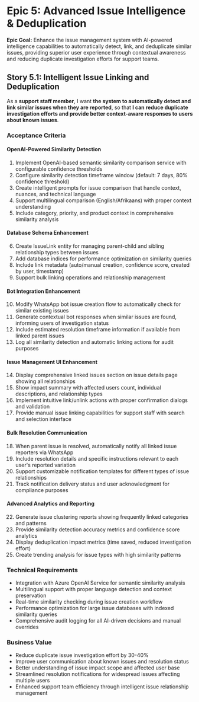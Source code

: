 # Epic 5: Advanced Issue Intelligence & Deduplication

**Epic Goal:** Enhance the issue management system with AI-powered intelligence capabilities to automatically detect, link, and deduplicate similar issues, providing superior user experience through contextual awareness and reducing duplicate investigation efforts for support teams.

## Story 5.1: Intelligent Issue Linking and Deduplication

As a **support staff member**,
I want **the system to automatically detect and link similar issues when they are reported**,
so that **I can reduce duplicate investigation efforts and provide better context-aware responses to users about known issues**.

### Acceptance Criteria

#### OpenAI-Powered Similarity Detection
1. Implement OpenAI-based semantic similarity comparison service with configurable confidence thresholds
2. Configure similarity detection timeframe window (default: 7 days, 80% confidence threshold)
3. Create intelligent prompts for issue comparison that handle context, nuances, and technical language
4. Support multilingual comparison (English/Afrikaans) with proper context understanding
5. Include category, priority, and product context in comprehensive similarity analysis

#### Database Schema Enhancement
6. Create IssueLink entity for managing parent-child and sibling relationship types between issues
7. Add database indices for performance optimization on similarity queries
8. Include link metadata (auto/manual creation, confidence score, created by user, timestamp)
9. Support bulk linking operations and relationship management

#### Bot Integration Enhancement  
10. Modify WhatsApp bot issue creation flow to automatically check for similar existing issues
11. Generate contextual bot responses when similar issues are found, informing users of investigation status
12. Include estimated resolution timeframe information if available from linked parent issues
13. Log all similarity detection and automatic linking actions for audit purposes

#### Issue Management UI Enhancement
14. Display comprehensive linked issues section on issue details page showing all relationships
15. Show impact summary with affected users count, individual descriptions, and relationship types
16. Implement intuitive link/unlink actions with proper confirmation dialogs and validation
17. Provide manual issue linking capabilities for support staff with search and selection interface

#### Bulk Resolution Communication
18. When parent issue is resolved, automatically notify all linked issue reporters via WhatsApp
19. Include resolution details and specific instructions relevant to each user's reported variation
20. Support customizable notification templates for different types of issue relationships
21. Track notification delivery status and user acknowledgment for compliance purposes

#### Advanced Analytics and Reporting
22. Generate issue clustering reports showing frequently linked categories and patterns
23. Provide similarity detection accuracy metrics and confidence score analytics
24. Display deduplication impact metrics (time saved, reduced investigation effort)
25. Create trending analysis for issue types with high similarity patterns

### Technical Requirements
- Integration with Azure OpenAI Service for semantic similarity analysis
- Multilingual support with proper language detection and context preservation
- Real-time similarity checking during issue creation workflow
- Performance optimization for large issue databases with indexed similarity queries
- Comprehensive audit logging for all AI-driven decisions and manual overrides

### Business Value
- Reduce duplicate issue investigation effort by 30-40%
- Improve user communication about known issues and resolution status
- Better understanding of issue impact scope and affected user base
- Streamlined resolution notifications for widespread issues affecting multiple users
- Enhanced support team efficiency through intelligent issue relationship management